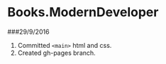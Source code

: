 # Books.ModernDeveloper

###29/9/2016
1. Committed `<main>` html and css.
2. Created gh-pages branch.
